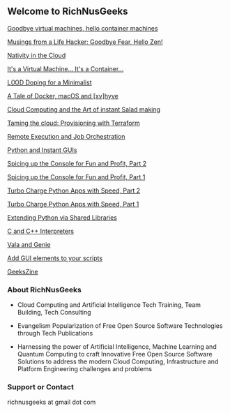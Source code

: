 ## Welcome to RichNusGeeks

[Goodbye virtual machines, hello container machines](https://www.admin-magazine.com/Archive/2022/68/Goodbye-virtual-machines-hello-container-machines)

[Musings from a Life Hacker: Goodbye Fear, Hello Zen!](https://medium.com/@ankur.floss/musings-from-a-life-hacker-goodbye-fear-hello-zen-ab1e11196376)

[Nativity in the Cloud](https://medium.com/@ankur.floss/nativity-in-the-cloud-f14d9b197306)

[It's a Virtual Machine... It's a Container...](https://www.linkedin.com/pulse/its-virtual-machine-container-ankur-kumar?trk=portfolio_article-card_title)

[L(X)D Doping for a Minimalist](https://www.linkedin.com/pulse/lxd-doping-minimalist-ankur-kumar?trk=portfolio_article-card_title)

[A Tale of Docker, macOS and [xv]hyve](https://www.linkedin.com/pulse/tale-docker-macos-xvhyve-ankur-kumar?trk=pulse-article_more-articles_related-content-card)

[Cloud Computing and the Art of instant Salad making](https://www.linkedin.com/pulse/cloud-computing-art-instant-salad-making-ankur-kumar?trk=portfolio_article-card_title)

[Taming the cloud: Provisioning with Terraform](http://opensourceforu.com/2017/10/taming-cloud-provisioning-terraform/)

[Remote Execution and Job Orchestration](https://richnusgeeks.files.wordpress.com/2015/07/remotexecution_printversion.pdf)

[Python and Instant GUIs](https://richnusgeeks.files.wordpress.com/2012/05/pythonandinstantgui.pdf)

[Spicing up the Console for Fun and Profit, Part 2](https://www.opensourceforu.com/2011/11/spicing-up-console-for-fun-profit-2/)

[Spicing up the Console for Fun and Profit, Part 1](https://www.opensourceforu.com/2011/08/spicing-up-console-for-fun-profit-1/)

[Turbo Charge Python Apps with Speed, Part 2](https://www.opensourceforu.com/2010/12/turbo-charge-python-apps-with-speed-part-2/)

[Turbo Charge Python Apps with Speed, Part 1](https://www.opensourceforu.com/2010/07/turbo-charge-python-apps-with-speed-part-1/)

[Extending Python via Shared Libraries](https://www.opensourceforu.com/2010/05/extending-python-via-shared-libraries/)

[C and C++ Interpreters](https://richnusgeeks.files.wordpress.com/2016/02/interpretation_lpm.pdf)

[Vala and Genie](https://richnusgeeks.files.wordpress.com/2016/02/inthebottle_lpm1.pdf)

[Add GUI elements to your scripts](https://richnusgeeks.files.wordpress.com/2016/02/dialog_lpm.pdf)

[GeeksZine](https://richnusgeeks.wordpress.com/category/geekszine/)


### About RichNusGeeks

- Cloud Computing and Artificial Intelligence Tech Training, Team Building, Tech Consulting

- Evangelism Popularization of  Free Open Source Software Technologies through Tech Publications

- Harnessing the power of Artificial Intelligence, Machine Learning and Quantum Computing to craft
  Innovative Free Open Source Software Solutions to address the modern Cloud Computing, Infrastructure
  and Platform Engineering challenges and problems

### Support or Contact

richnusgeeks at gmail dot com
